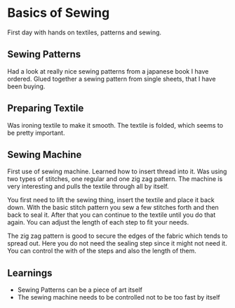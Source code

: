 # Basics of Sewing

First day with hands on textiles, patterns and sewing.


## Sewing Patterns

Had a look at really nice sewing patterns from a japanese book I have ordered.
Glued together a sewing pattern from single sheets, that I have been buying.


## Preparing Textile

Was ironing textile to make it smooth.
The textile is folded, which seems to be pretty important.


## Sewing Machine

First use of sewing machine. 
Learned how to insert thread into it.
Was using two types of stitches, one regular and one zig zag pattern.
The machine is very interesting and pulls the textile through all by itself.

You first need to lift the sewing thing, insert the textile and place it back down.
With the basic stitch pattern you sew a few stitches forth and then back to seal it.
After that you can continue to the textile until you do that again.
You can adjust the length of each step to fit your needs.

The zig zag pattern is good to secure the edges of the fabric which tends to spread out.
Here you do not need the sealing step since it might not need it.
You can control the with of the steps and also the length of them.


## Learnings

- Sewing Patterns can be a piece of art itself
- The sewing machine needs to be controlled not to be too fast by itself